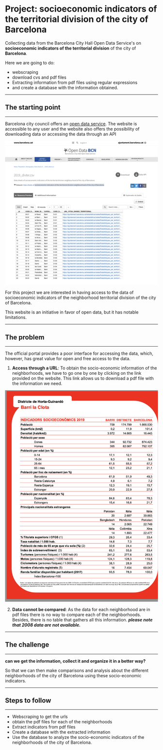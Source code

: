 # Project: socioeconomic indicators of the territorial division of the city of Barcelona

Collecting data from the Barcelona City Hall Open Data Service's  on **socioeconomic indicators of the territorial division** of the city of **Barcelona**.

Here we are going to do:

+ webscraping
+ download cvs and pdf files
+ Extracting information from pdf files using regular expressions
+ and create a database with the information obtained.
____

## The starting point
___

Barcelona city council offers an [open data service](https://opendata-ajuntament.barcelona.cat/data/en/dataset/divter/resource/ed515bb8-502b-4dff-96dc-769f72767919).
The website is accessible to any user and the website also offers the possibility of downloading data or accessing the data through an API



![](images/web_image.png)

For this project we are interested in having access to the data of socioeconomic indicators of the neighborhood territorial division of the city of Barcelona.


This website is an initiative in favor of open data, but it has notable limitations.
_____

## The problem

______

The official portal provides a poor interface for accessing the data, which, however, has great value for open and free access to the data.

1. **Access through a URL**: To obtain the socio-economic information of the neighborhoods, we have to go one by one by clicking on the link provided on the website. This link allows us to download a pdf file with the information we need.


![](images/pdf_exemple.png) 

2. **Data cannot be compared**: As the data for each neighborhood are in pdf files there is no way to compare each of the neighborhoods. Besides, there is no table that gathers all this information.
***please note that 2008 data are not available.***
_____
## The challenge
____

**can we get the information, collect it and organize it in a better way?** 

So that we can then make comparisons and analysis about the different neighborhoods of the city of Barcelona using these socio-economic indicators. 

____
## Steps to follow

_____

+ Webscraping to get the urls
+ obtain the pdf files for each of the neighborhoods
+ Extract indicators from pdf files
+ Create a database with the extracted information
+ Use the database to analyze the socio-economic indicators of the neighborhoods of the city of Barcelona.
